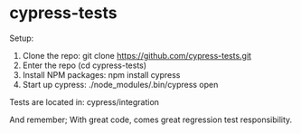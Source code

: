 # cypress-tests 

Setup:
1. Clone the repo: git clone https://github.com/cypress-tests.git
2. Enter the repo (cd cypress-tests)
3. Install NPM packages: npm install cypress
4. Start up cypress: ./node_modules/.bin/cypress open

Tests are located in: cypress/integration

And remember; With great code, comes great regression test responsibility.
